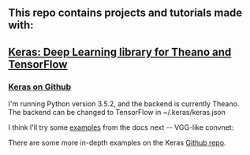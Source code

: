 ## This repo contains projects and tutorials made with:  

## [Keras: Deep Learning library for Theano and TensorFlow](https://keras.io/)  

### [Keras on Github](https://github.com/fchollet/keras)

I'm running Python version 3.5.2, and the backend is currently Theano.  
The backend can be changed to TensorFlow in ~/.keras/keras.json

I think I'll try some [examples](https://keras.io/getting-started/sequential-model-guide/#examples) from the docs next -- VGG-like convnet:

There are some more in-depth examples on the Keras [Github repo](https://github.com/fchollet/keras/tree/master/examples).
